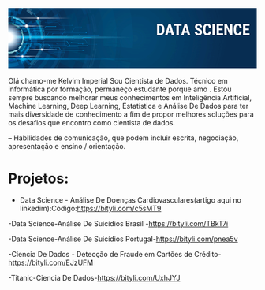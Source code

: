 <img src="banner.png">

Olá chamo-me Kelvim Imperial Sou Cientista de Dados. Técnico em informática por formação, permaneço estudante porque amo . Estou sempre buscando melhorar meus conhecimentos em Inteligência Artificial, Machine Learning, Deep Learning, Estatística e Análise De Dados para ter mais diversidade de conhecimento a fim de propor melhores soluções para os desafios que encontro como cientista de dados.

– Habilidades de comunicação, que podem incluir escrita, negociação, apresentação e ensino / orientação.

# Projetos:

- Data Science - Análise De Doenças Cardiovasculares(artigo aqui no linkedim):Codigo:https://bityli.com/c5sMT9

-Data Science-Análise De Suicídios Brasil -https://bityli.com/TBkT7i

-Data Science-Análise De Suicídios Portugal-https://bityli.com/pnea5v

-Ciencia De Dados - Detecção de Fraude em Cartões de Crédito-https://bityli.com/EJzUFM

-Titanic-Ciencia De Dados-https://bityli.com/UxhJYJ
